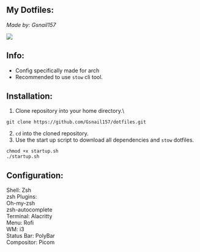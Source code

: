 ## My Dotfiles:
*Made by: Gsnail157*

<img src="https://github.com/Gsnail157/Dotfiles/blob/main/wallpapers/Pictures/wallpapers/fullscreen.png"><br>

## Info:
- Config specifically made for arch
- Recommended to use `stow` cli tool. 

## Installation:
1. Clone repository into your home directory.\
    
```
git clone https://github.com/Gsnail157/dotfiles.git 
```

2. `cd` into the cloned repository. 
3. Use the start up script to download all dependencies and `stow` dotfiles.
```
chmod +x startup.sh
./startup.sh
```

## Configuration:
Shell: Zsh <br>
zsh Plugins: <br>
Oh-my-zsh<br>
zsh-autocomplete<br>
Terminal: Alacritty<br>
Menu: Rofi<br>
WM: i3<br>
Status Bar: PolyBar<br>
Compositor: Picom
